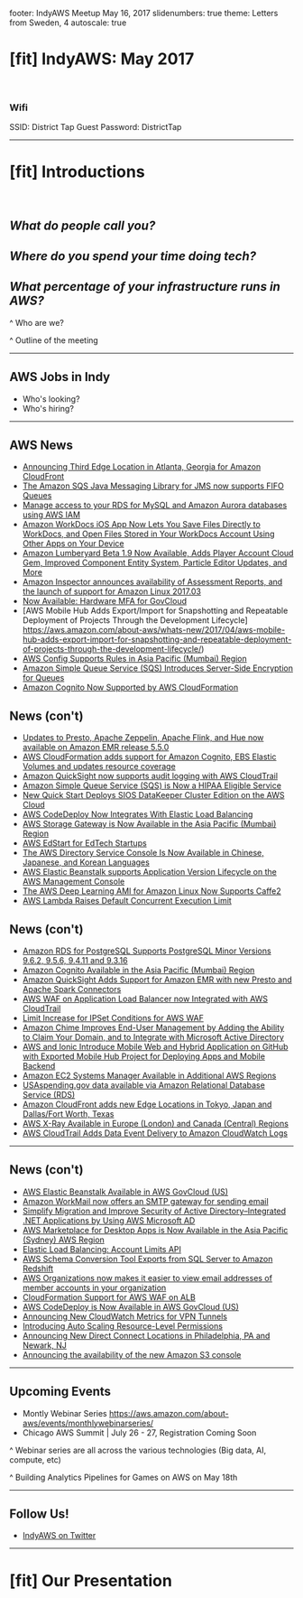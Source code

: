 footer: IndyAWS Meetup May 16, 2017
slidenumbers: true
theme: Letters from Sweden, 4
autoscale: true

# [fit] IndyAWS: May 2017

</br>

### Wifi
SSID: District Tap Guest
Password: DistrictTap

----

# [fit] Introductions

</br>

## __*What do people call you?*__

## _**Where do you spend your time doing tech?**_

## _**What percentage of your infrastructure runs in AWS?**_

^ Who are we?

^ Outline of the meeting

----

## AWS Jobs in Indy

* Who's looking?
* Who's hiring?

----

## AWS News

* [Announcing Third Edge Location in Atlanta, Georgia for Amazon CloudFront](https://aws.amazon.com/about-aws/whats-new/2017/04/announcing-third-edge-location-in-atlanta-georgia-for-amazon-cloudfront/)  
* [The Amazon SQS Java Messaging Library for JMS now supports FIFO Queues](https://aws.amazon.com/about-aws/whats-new/2017/04/the-amazon-sqs-java-messaging-library-for-jms-now-supports-fifo-queues/)
* [Manage access to your RDS for MySQL and Amazon Aurora databases using AWS IAM](https://aws.amazon.com/about-aws/whats-new/2017/04/manage-access-to-your-rds-for-mysql-and-amazon-aurora-databases-using-aws-iam/)
* [Amazon WorkDocs iOS App Now Lets You Save Files Directly to WorkDocs, and Open Files Stored in Your WorkDocs Account Using Other Apps on Your Device](https://aws.amazon.com/about-aws/whats-new/2017/04/amazon-workdocs-ios-app-now-lets-you-save-files-directly-to-amazon-workdocs-and-open-amazon-workdocs-files-in-other-apps-on-your-device/)
* [Amazon Lumberyard Beta 1.9 Now Available, Adds Player Account Cloud Gem, Improved Component Entity System, Particle Editor Updates, and More](https://aws.amazon.com/about-aws/whats-new/2017/04/amazon-lumberyard-beta-1-9-now-available-adds-player-account-cloud-gem-improved-component-entity-system-particle-editor-updates-and-more/)
* [Amazon Inspector announces availability of Assessment Reports, and the launch of support for Amazon Linux 2017.03](https://aws.amazon.com/about-aws/whats-new/2017/04/amazon-inspector-announces-availability-of-assessment-reports-and-the-launch-of-support-for-amazon-linux-2017-03/)
* [Now Available: Hardware MFA for GovCloud](https://aws.amazon.com/about-aws/whats-new/2017/04/now-available-hardware-mfa-for-govcloud/)
* [AWS Mobile Hub Adds Export/Import for Snapshotting and Repeatable Deployment of Projects Through the Development Lifecycle] https://aws.amazon.com/about-aws/whats-new/2017/04/aws-mobile-hub-adds-export-import-for-snapshotting-and-repeatable-deployment-of-projects-through-the-development-lifecycle/)
* [AWS Config Supports Rules in Asia Pacific (Mumbai) Region](https://aws.amazon.com/about-aws/whats-new/2017/04/aws-config-supports-rules-in-asia-pacific-mumbai-region/)
* [Amazon Simple Queue Service (SQS) Introduces Server-Side Encryption for Queues](https://aws.amazon.com/about-aws/whats-new/2017/04/amazon-simple-queue-service-sqs-introduces-server-side-encryption-for-queues/)
* [Amazon Cognito Now Supported by AWS CloudFormation](https://aws.amazon.com/about-aws/whats-new/2017/04/amazon-cognito-now-supported-by-aws-cloudformation/)

## News (con't)

* [Updates to Presto, Apache Zeppelin, Apache Flink, and Hue now available on Amazon EMR release 5.5.0](https://aws.amazon.com/about-aws/whats-new/2017/04/updates-to-presto-apache-zeppelin-apache-flink-and-hue-now-available-on-amazon-emr-release-5-5-0/)
* [AWS CloudFormation adds support for Amazon Cognito, EBS Elastic Volumes and updates resource coverage](https://aws.amazon.com/about-aws/whats-new/2017/04/aws-cloudformation-adds-support-for-amazon-cognito-ebs-elastic-volumes-and-updates-resource-coverage/)
* [Amazon QuickSight now supports audit logging with AWS CloudTrail](https://aws.amazon.com/about-aws/whats-new/2017/04/amazon-quicksight-now-supports-audit-logging-with-aws-cloudtrail/)
* [Amazon Simple Queue Service (SQS) is Now a HIPAA Eligible Service](https://aws.amazon.com/about-aws/whats-new/2017/05/amazon-simple-queue-service-sqs-is-now-a-hipaa-eligible-service/)
* [New Quick Start Deploys SIOS DataKeeper Cluster Edition on the AWS Cloud](https://aws.amazon.com/about-aws/whats-new/2017/05/new-quick-start-deploys-sios-datakeeper-cluster-edition-on-the-aws-cloud/)
* [AWS CodeDeploy Now Integrates With Elastic Load Balancing](https://aws.amazon.com/about-aws/whats-new/2017/05/aws-codedeploy-now-integrates-with-elastic-load-balancing/)
* [AWS Storage Gateway is Now Available in the Asia Pacific (Mumbai) Region](https://aws.amazon.com/about-aws/whats-new/2017/05/aws-storage-gateway-is-now-available-in-the-asia-pacific-mumbai-region/)
* [AWS EdStart for EdTech Startups](https://aws.amazon.com/about-aws/whats-new/2017/05/aws-edstart-for-edtech-startups/)
* [The AWS Directory Service Console Is Now Available in Chinese, Japanese, and Korean Languages](https://aws.amazon.com/about-aws/whats-new/2017/05/the-aws-directory-service-console/)
* [AWS Elastic Beanstalk supports Application Version Lifecycle on the AWS Management Console](https://aws.amazon.com/about-aws/whats-new/2017/05/aws-elastic-beanstalk-supports-version-lifecycle-management/)
* [The AWS Deep Learning AMI for Amazon Linux Now Supports Caffe2](https://aws.amazon.com/about-aws/whats-new/2017/05/the-aws-deep-learning-ami-for-amazon-linux-now-supports-caffe2/)
* [AWS Lambda Raises Default Concurrent Execution Limit](https://aws.amazon.com/about-aws/whats-new/2017/05/aws-lambda-raises-default-concurrent-execution-limit/)

## News (con't)

* [Amazon RDS for PostgreSQL Supports PostgreSQL Minor Versions 9.6.2, 9.5.6, 9.4.11 and 9.3.16](https://aws.amazon.com/about-aws/whats-new/2017/05/amazon-rds-postgresql-version-support/)
* [Amazon Cognito Available in the Asia Pacific (Mumbai) Region](https://aws.amazon.com/about-aws/whats-new/2017/05/amazon-cognito-available-in-the-asia-pacific-mumbai-region/)
* [Amazon QuickSight Adds Support for Amazon EMR with new Presto and Apache Spark Connectors](https://aws.amazon.com/about-aws/whats-new/2017/05/amazon-quicksight-adds-support-for-emr-with-new-connectors/)
* [AWS WAF on Application Load Balancer now Integrated with AWS CloudTrail](https://aws.amazon.com/about-aws/whats-new/2017/05/aws-waf-on-alb-now-integrated-with-cloudtrail/)
* [Limit Increase for IPSet Conditions for AWS WAF](https://aws.amazon.com/about-aws/whats-new/2017/05/limit-increase-for-ipset-conditions-for-aws-waf/)
* [Amazon Chime Improves End-User Management by Adding the Ability to Claim Your Domain, and to Integrate with Microsoft Active Directory](https://aws.amazon.com/about-aws/whats-new/2017/05/amazon-chime-integrates-with-microsoft-active-directory/)
* [AWS and Ionic Introduce Mobile Web and Hybrid Application on GitHub with Exported Mobile Hub Project for Deploying Apps and Mobile Backend](https://aws.amazon.com/about-aws/whats-new/2017/05/mobile-web-and-hybrid-application-with-exported-mobile-hub-project-for-deploying-apps-and-mobile-backend/)
* [Amazon EC2 Systems Manager Available in Additional AWS Regions](https://aws.amazon.com/about-aws/whats-new/2017/05/amazon-ec2-systems-manager-available-in-additional-aws-regions/)
* [USAspending.gov data available via Amazon Relational Database Service (RDS)](https://aws.amazon.com/about-aws/whats-new/2017/05/usaspending-gov-data-available-via-amazon-relational-database-service/)
* [Amazon CloudFront adds new Edge Locations in Tokyo, Japan and Dallas/Fort Worth, Texas](https://aws.amazon.com/about-aws/whats-new/2017/05/amazon-cloudfront-adds-our-fourth-edge-location-in-tokyo-japan-and-our-third-in-dallas-fort-worth-texas/)
* [AWS X-Ray Available in Europe (London) and Canada (Central) Regions](https://aws.amazon.com/about-aws/whats-new/2017/05/aws-x-ray-available-in-europe-london-and-canada-central-regions/)
* [AWS CloudTrail Adds Data Event Delivery to Amazon CloudWatch Logs](https://aws.amazon.com/about-aws/whats-new/2017/05/aws-cloudtrail-adds-data-event-delivery-to-amazon-cloudwatch-logs/)

----

## News (con't)

* [AWS Elastic Beanstalk Available in AWS GovCloud (US)](https://aws.amazon.com/about-aws/whats-new/2017/05/aws-elastic-beanstalk-available-in-aws-govcloud-us/)
* [Amazon WorkMail now offers an SMTP gateway for sending email](https://aws.amazon.com/about-aws/whats-new/2017/05/amazon-workmail-now-offers-an-smtp-gateway-for-sending-email/)
* [Simplify Migration and Improve Security of Active Directory–Integrated .NET Applications by Using AWS Microsoft AD](https://aws.amazon.com/about-aws/whats-new/2017/05/simplify-migration-and-improve-security-of-active-directory-integrated-net-applications-by-using-aws-microsoft-ad/)
* [AWS Marketplace for Desktop Apps is Now Available in the Asia Pacific (Sydney) AWS Region](https://aws.amazon.com/about-aws/whats-new/2017/05/aws-marketplace-for-desktop-apps-is-now-available-in-the-asia-pacific-sydney-aws-region/)
* [Elastic Load Balancing: Account Limits API](https://aws.amazon.com/about-aws/whats-new/2017/05/elastic-load-balancing-account-limits-api/)
* [AWS Schema Conversion Tool Exports from SQL Server to Amazon Redshift](https://aws.amazon.com/about-aws/whats-new/2017/05/aws-schema-conversion-tool-exports-from-sql-server-to-amazon-redshift/)
* [AWS Organizations now makes it easier to view email addresses of member accounts in your organization](https://aws.amazon.com/about-aws/whats-new/2017/05/aws-organizations-now-makes-it-easier-to-view-email-addresses-of-member-accounts-in-your-organization/)
* [CloudFormation Support for AWS WAF on ALB](https://aws.amazon.com/about-aws/whats-new/2017/05/cloudformation-support-for-aws-waf-on-alb/)
* [AWS CodeDeploy is Now Available in AWS GovCloud (US)](https://aws.amazon.com/about-aws/whats-new/2017/05/aws-codedeploy-is-now-available-in-aws-govcloud-us/)
* [Announcing New CloudWatch Metrics for VPN Tunnels](https://aws.amazon.com/about-aws/whats-new/2017/05/announcing-new-cloudwatch-metrics-for-vpn-tunnels/)
* [Introducing Auto Scaling Resource-Level Permissions](https://aws.amazon.com/about-aws/whats-new/2017/05/introducing-auto-scaling-resource-level-permissions/)
* [Announcing New Direct Connect Locations in Philadelphia, PA and Newark, NJ](https://aws.amazon.com/about-aws/whats-new/2017/05/announcing-new-direct-connect-locations-in-philadelphia-pa-and-newark-nj/)
* [Announcing the availability of the new Amazon S3 console](https://aws.amazon.com/about-aws/whats-new/2017/05/announcing-the-availability-of-the-new-amazon-s3-console/)

----

## Upcoming Events

* Montly Webinar Series <https://aws.amazon.com/about-aws/events/monthlywebinarseries/>
* Chicago AWS Summit | July 26 - 27,  Registration Coming Soon

^ Webinar series are all across the various technologies (Big data, AI, compute, etc)

^ Building Analytics Pipelines for Games on AWS on May 18th

----

## Follow Us!

* [IndyAWS on Twitter](http://twitter.com/indyaws)

---

# [fit] Our Presentation
